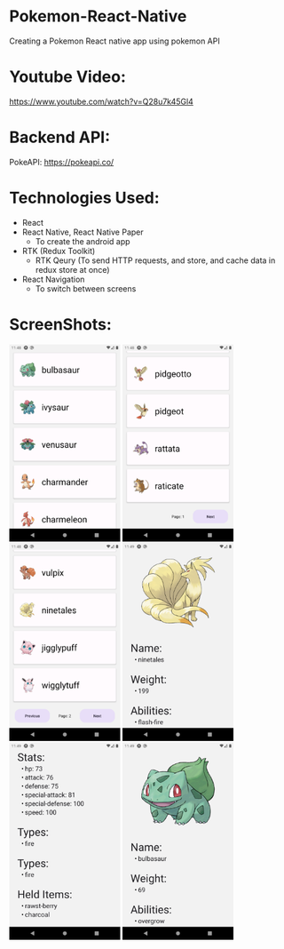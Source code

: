 # Pokemon-React-Native

Creating a Pokemon React native app using pokemon API

# Youtube Video:

https://www.youtube.com/watch?v=Q28u7k45Gl4

# Backend API:

PokeAPI: https://pokeapi.co/

# Technologies Used:

- React
- React Native, React Native Paper
  - To create the android app
- RTK (Redux Toolkit)
  - RTK Qeury (To send HTTP requests, and store, and cache data in redux store at once)
- React Navigation
  - To switch between screens

# ScreenShots:

<img src="Media/ScreenShots/01.png" width="200"/>
<img src="Media/ScreenShots/02.png" width="200"/>
<img src="Media/ScreenShots/03.png" width="200"/>
<img src="Media/ScreenShots/04.png" width="200"/>
<img src="Media/ScreenShots/05.png" width="200"/>
<img src="Media/ScreenShots/06.png" width="200"/>
